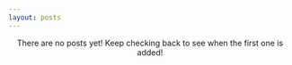 ```yaml
---
layout: posts
---
```


<center>There are no posts yet! Keep checking back to see when the first one is added!</center>
